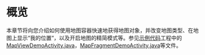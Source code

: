 # 概览<a name="ZH-CN_TOPIC_0000001099181282"></a>

本章节将向您介绍如何使用地图容器快速地获得地图对象，并改变地图类型、在地图上显示“我的位置“，以及开启地图的精简模式等。参见[示例代码](zh-cn_topic_0000001050162104.md)工程中的[MapViewDemoActivity.java](https://github.com/HMS-Core/hms-mapkit-demo-java/blob/master/java/app/src/main/java/com/huawei/hms/maps/sample/MapViewDemoActivity.java)，[MapFragmentDemoActivity.java](https://github.com/HMS-Core/hms-mapkit-demo-java/blob/master/java/app/src/main/java/com/huawei/hms/maps/sample/MapFragmentDemoActivity.java)等文件。

